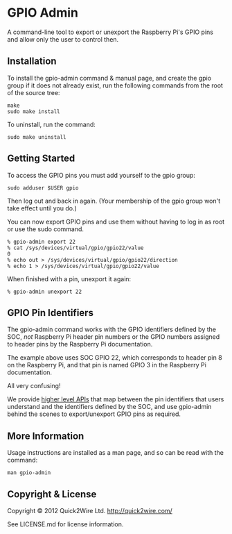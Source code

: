 GPIO Admin
==========

A command-line tool to export or unexport the Raspberry Pi's GPIO pins
and allow only the user to control then.


Installation
------------

To install the gpio-admin command & manual page, and create the gpio
group if it does not already exist, run the following commands from the
root of the source tree:

    make
    sudo make install


To uninstall, run the command:

    sudo make uninstall


Getting Started
---------------

To access the GPIO pins you must add yourself to the gpio group:

    sudo adduser $USER gpio
    
Then log out and back in again. (Your membership of the gpio group won't take effect until you do.)

You can now export GPIO pins and use them without having to log in as root or use the sudo command.

    % gpio-admin export 22
    % cat /sys/devices/virtual/gpio/gpio22/value
    0
    % echo out > /sys/devices/virtual/gpio/gpio22/direction
    % echo 1 > /sys/devices/virtual/gpio/gpio22/value
    
When finished with a pin, unexport it again:

    % gpio-admin unexport 22
    

GPIO Pin Identifiers
--------------------

The gpio-admin command works with the GPIO identifiers defined by the SOC, *not* Raspberry Pi 
header pin numbers or the GPIO numbers assigned to header pins by the Raspberry Pi documentation.

The example above uses SOC GPIO 22, which corresponds to header pin 8 on the Raspberry Pi, and that
pin is named GPIO 3 in the Raspberry Pi documentation.

All very confusing!

We provide [higher level APIs](https://github.com/quick2wire/quick2wire-python-api/) that map between the pin identifiers that users understand and the 
identifiers defined by the SOC, and use gpio-admin behind the scenes to export/unexport GPIO pins as
required.



More Information
----------------

Usage instructions are installed as a man page, and so can be read with the command:

    man gpio-admin


Copyright & License
-------------------
       
Copyright © 2012 Quick2Wire Ltd. <http://quick2wire.com/>

See LICENSE.md for license information.
